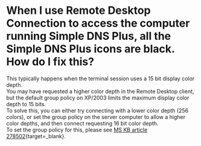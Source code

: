 ﻿---
category: 14
frontpage: false
comments: true
created-utc: 2019-01-01
modified-utc: 2019-01-01
---
# When I use Remote Desktop Connection to access the computer running Simple DNS Plus, all the Simple DNS Plus icons are black. How do I fix this?

This typically happens when the terminal session uses a 15 bit display color depth.  
You may have requested a higher color depth in the Remote Desktop client, but the default group policy on XP/2003 limits the maximum display color depth to 15 bits.  
To solve this, you can either try connecting with a lower color depth (256 colors), or set the group policy on the server computer to allow a higher color depths, and then connect requesting 16 bit color depth.  
To set the group policy for this, please see [MS KB article 278502](https://simpledns.plus/mskb/278502.pdf){target=_blank}.


